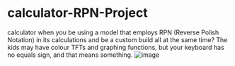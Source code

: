 # calculator-RPN-Project
calculator when you be using a model that employs RPN (Reverse Polish Notation) in its calculations and be a custom build all at the same time? The kids may have colour TFTs and graphing functions, but your keyboard has no equals sign, and that means something.
![image](https://user-images.githubusercontent.com/89574402/169018130-ecbc761c-1725-41eb-9fe7-11948a91beec.png)
